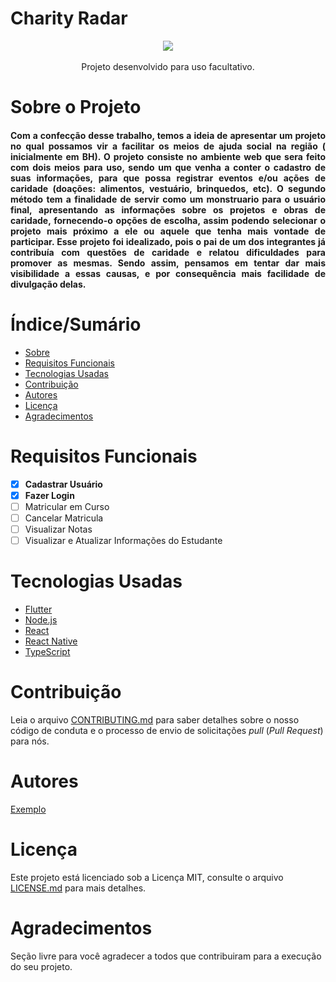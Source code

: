 # Charity Radar
<p align="center" > 
<img src="https://github.com/DanielCostaGH/CharityRadar-ProjetoFinal/blob/main/img/logo.png?raw=true"
</p >
	<br/>
	<br/>
	Projeto desenvolvido para uso facultativo.
	
# Sobre o Projeto


<h4 align="justify">
	Com a confecção desse trabalho, temos a ideia de apresentar um projeto no qual possamos vir a facilitar os meios de ajuda social na região ( inicialmente em BH).
O projeto consiste no ambiente web que sera feito com dois meios para uso, sendo um que venha a conter o cadastro de suas informações, para que possa registrar eventos e/ou ações de caridade (doações: alimentos, vestuário, brinquedos, etc). O segundo método tem a finalidade de servir como um monstruario para o usuário final, apresentando as informações sobre os projetos e obras de caridade, fornecendo-o opções de escolha, assim podendo selecionar o projeto mais próximo a ele ou aquele que tenha mais vontade de participar.
Esse projeto foi idealizado, pois o pai de um dos integrantes já contribuía com questões de caridade e relatou dificuldades para promover as mesmas. Sendo assim, pensamos em tentar dar mais visibilidade a essas causas, e por consequência mais facilidade de divulgação delas.
</h4>



# Índice/Sumário

* [Sobre](#sobre-o-projeto)
* [Requisitos Funcionais](#requisitos-funcionais)
* [Tecnologias Usadas](#tecnologias-usadas)
* [Contribuição](#contribuição)
* [Autores](#autores)
* [Licença](#licença)
* [Agradecimentos](#agradecimentos)


# Requisitos Funcionais 

- [x] **Cadastrar Usuário**
- [x] **Fazer Login**
- [ ] Matricular em Curso
- [ ] Cancelar Matricula
- [ ] Visualizar Notas
- [ ] Visualizar e Atualizar Informações do Estudante

# Tecnologias Usadas

- [Flutter](https://flutter.dev/)
- [Node.js](https://nodejs.org/en/)
- [React](https://pt-br.reactjs.org/)
- [React Native](https://reactnative.dev/)
- [TypeScript](https://www.typescriptlang.org/)

# Contribuição

Leia o arquivo [CONTRIBUTING.md](CONTRIBUTING.md) para saber detalhes sobre o nosso código de conduta e o processo de envio de solicitações *pull* (*Pull Request*) para nós.

# Autores

[Exemplo](https://github.com/testing-library/react-testing-library#contributors)

# Licença

Este projeto está licenciado sob a Licença MIT,  consulte o arquivo [LICENSE.md](LICENSE.md) para mais detalhes.

# Agradecimentos

Seção livre para você agradecer a todos que contribuiram para a execução do seu projeto.
